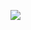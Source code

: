[![](https://raw.githubusercontent.com/akhilkotha-1/akhil-kotha-GH/main/chat.svg)](https://twitter.com/akhilkotha)
